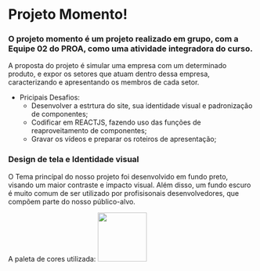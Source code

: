 # Projeto Momento! 

### O projeto momento é um projeto realizado em grupo, com a Equipe 02 do PROA, como uma atividade integradora do curso. 
A proposta do projeto é simular uma empresa com um determinado produto, e expor os setores que atuam dentro dessa empresa, caracterizando e apresentando os membros de cada setor.
 
- Pricipais Desafios:
  - Desenvolver a estrtura do site, sua identidade visual e padronização de componentes;
  - Codificar em REACTJS, fazendo uso das funções de reaproveitamento de componentes; 
  - Gravar os vídeos e preparar os roteiros de apresentação; 

### Design de tela e Identidade visual 
O Tema princípal do nosso projeto foi desenvolvido em fundo preto, visando um maior contraste e impacto visual. Além disso, um fundo escuro é muito comum de ser utilizado por profisisonais desenvolvedores, que compõem parte do nosso público-alvo. 

A paleta de cores utilizada: 
<img width="100" height = "100" src="https://www.exemplo.com.br">
